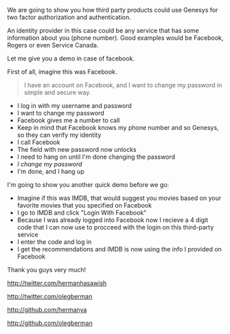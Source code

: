 We are going to show you how third party products could use Genesys for two factor authorization and authentication.

An identity provider in this case could be any service that has some information about you (phone number).
Good examples would be Facebook, Rogers or even Service Canada.

Let me give you a demo in case of facebook. 

First of all, imagine this was Facebook. 

> I have an account on Facebook, and I want to change my password in simple and secure way. 

- I log in with my username and password
- I want to change my password
- Facebook gives me a number to call
- Keep in mind that Facebook knows my phone number and so Genesys, so they can verify my identity
- I call Facebook
- The field with new password now unlocks
- I need to hang on until I'm done changing the password
- *I change my password*
- I'm done, and I hang up

I'm going to show you another quick demo before we go:

- Imagine if this was IMDB, that would suggest you movies based on your favorite movies that you specified on Facebook
- I go to IMDB and click "Login With Facebook"
- Because I was already logged into Facebook now I recieve a 4 digit code that I can now use to procceed with the login on this third-party service
- I enter the code and log in
- I get the recommendations and IMDB is now using the info I provided on Facebook

Thank you guys very much!

http://twitter.com/hermanhasawish

http://twitter.com/olegberman

http://github.com/hermanya

http://github.com/olegberman
